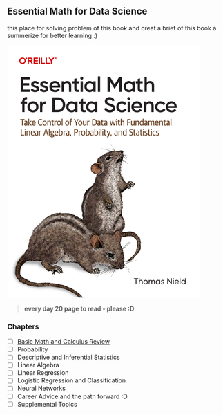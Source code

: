 ## Essential Math for Data Science

this place for solving problem of this book and creat a brief of this book a summerize for better learning :)

![ES](./assets/ES.PNG)

> **every day 20 page to read - please :D**

### Chapters

- [ ] [Basic Math and Calculus Review](/Basic-Math-and-Calculus-Review)
- [ ] Probability
- [ ] Descriptive and Inferential Statistics
- [ ] Linear Algebra
- [ ] Linear Regression
- [ ] Logistic Regression and Classification
- [ ] Neural Networks
- [ ] Career Advice and the path forward :D
- [ ] Supplemental Topics
